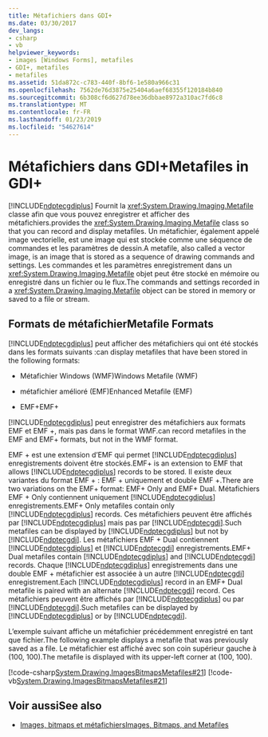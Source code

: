 ```yaml
---
title: Métafichiers dans GDI+
ms.date: 03/30/2017
dev_langs:
- csharp
- vb
helpviewer_keywords:
- images [Windows Forms], metafiles
- GDI+, metafiles
- metafiles
ms.assetid: 51da872c-c783-440f-8bf6-1e580a966c31
ms.openlocfilehash: 7562de76d3875e25404a6aef68355f120184b840
ms.sourcegitcommit: 6b308cf6d627d78ee36dbbae8972a310ac7fd6c8
ms.translationtype: MT
ms.contentlocale: fr-FR
ms.lasthandoff: 01/23/2019
ms.locfileid: "54627614"
---
```

# <a name="metafiles-in-gdi"></a><span data-ttu-id="be95a-102">Métafichiers dans GDI+</span><span class="sxs-lookup"><span data-stu-id="be95a-102">Metafiles in GDI+</span></span>
[!INCLUDE[ndptecgdiplus](../../../../includes/ndptecgdiplus-md.md)] <span data-ttu-id="be95a-103">Fournit la <xref:System.Drawing.Imaging.Metafile> classe afin que vous pouvez enregistrer et afficher des métafichiers.</span><span class="sxs-lookup"><span data-stu-id="be95a-103">provides the <xref:System.Drawing.Imaging.Metafile> class so that you can record and display metafiles.</span></span> <span data-ttu-id="be95a-104">Un métafichier, également appelé image vectorielle, est une image qui est stockée comme une séquence de commandes et les paramètres de dessin.</span><span class="sxs-lookup"><span data-stu-id="be95a-104">A metafile, also called a vector image, is an image that is stored as a sequence of drawing commands and settings.</span></span> <span data-ttu-id="be95a-105">Les commandes et les paramètres enregistrement dans un <xref:System.Drawing.Imaging.Metafile> objet peut être stocké en mémoire ou enregistré dans un fichier ou le flux.</span><span class="sxs-lookup"><span data-stu-id="be95a-105">The commands and settings recorded in a <xref:System.Drawing.Imaging.Metafile> object can be stored in memory or saved to a file or stream.</span></span>  
  
## <a name="metafile-formats"></a><span data-ttu-id="be95a-106">Formats de métafichier</span><span class="sxs-lookup"><span data-stu-id="be95a-106">Metafile Formats</span></span>  
 [!INCLUDE[ndptecgdiplus](../../../../includes/ndptecgdiplus-md.md)] <span data-ttu-id="be95a-107">peut afficher des métafichiers qui ont été stockés dans les formats suivants :</span><span class="sxs-lookup"><span data-stu-id="be95a-107">can display metafiles that have been stored in the following formats:</span></span>  
  
-   <span data-ttu-id="be95a-108">Métafichier Windows (WMF)</span><span class="sxs-lookup"><span data-stu-id="be95a-108">Windows Metafile (WMF)</span></span>  
  
-   <span data-ttu-id="be95a-109">métafichier amélioré (EMF)</span><span class="sxs-lookup"><span data-stu-id="be95a-109">Enhanced Metafile (EMF)</span></span>  
  
-   <span data-ttu-id="be95a-110">EMF+</span><span class="sxs-lookup"><span data-stu-id="be95a-110">EMF+</span></span>  
  
 [!INCLUDE[ndptecgdiplus](../../../../includes/ndptecgdiplus-md.md)] <span data-ttu-id="be95a-111">peut enregistrer des métafichiers aux formats EMF et EMF +, mais pas dans le format WMF.</span><span class="sxs-lookup"><span data-stu-id="be95a-111">can record metafiles in the EMF and EMF+ formats, but not in the WMF format.</span></span>  
  
 <span data-ttu-id="be95a-112">EMF + est une extension d’EMF qui permet [!INCLUDE[ndptecgdiplus](../../../../includes/ndptecgdiplus-md.md)] enregistrements doivent être stockés.</span><span class="sxs-lookup"><span data-stu-id="be95a-112">EMF+ is an extension to EMF that allows [!INCLUDE[ndptecgdiplus](../../../../includes/ndptecgdiplus-md.md)] records to be stored.</span></span> <span data-ttu-id="be95a-113">Il existe deux variantes du format EMF + : EMF + uniquement et double EMF +.</span><span class="sxs-lookup"><span data-stu-id="be95a-113">There are two variations on the EMF+ format: EMF+ Only and EMF+ Dual.</span></span> <span data-ttu-id="be95a-114">Métafichiers EMF + Only contiennent uniquement [!INCLUDE[ndptecgdiplus](../../../../includes/ndptecgdiplus-md.md)] enregistrements.</span><span class="sxs-lookup"><span data-stu-id="be95a-114">EMF+ Only metafiles contain only [!INCLUDE[ndptecgdiplus](../../../../includes/ndptecgdiplus-md.md)] records.</span></span> <span data-ttu-id="be95a-115">Ces métafichiers peuvent être affichés par [!INCLUDE[ndptecgdiplus](../../../../includes/ndptecgdiplus-md.md)] mais pas par [!INCLUDE[ndptecgdi](../../../../includes/ndptecgdi-md.md)].</span><span class="sxs-lookup"><span data-stu-id="be95a-115">Such metafiles can be displayed by [!INCLUDE[ndptecgdiplus](../../../../includes/ndptecgdiplus-md.md)] but not by [!INCLUDE[ndptecgdi](../../../../includes/ndptecgdi-md.md)].</span></span> <span data-ttu-id="be95a-116">Les métafichiers EMF + Dual contiennent [!INCLUDE[ndptecgdiplus](../../../../includes/ndptecgdiplus-md.md)] et [!INCLUDE[ndptecgdi](../../../../includes/ndptecgdi-md.md)] enregistrements.</span><span class="sxs-lookup"><span data-stu-id="be95a-116">EMF+ Dual metafiles contain [!INCLUDE[ndptecgdiplus](../../../../includes/ndptecgdiplus-md.md)] and [!INCLUDE[ndptecgdi](../../../../includes/ndptecgdi-md.md)] records.</span></span> <span data-ttu-id="be95a-117">Chaque [!INCLUDE[ndptecgdiplus](../../../../includes/ndptecgdiplus-md.md)] enregistrements dans une double EMF + métafichier est associée à un autre [!INCLUDE[ndptecgdi](../../../../includes/ndptecgdi-md.md)] enregistrement.</span><span class="sxs-lookup"><span data-stu-id="be95a-117">Each [!INCLUDE[ndptecgdiplus](../../../../includes/ndptecgdiplus-md.md)] record in an EMF+ Dual metafile is paired with an alternate [!INCLUDE[ndptecgdi](../../../../includes/ndptecgdi-md.md)] record.</span></span> <span data-ttu-id="be95a-118">Ces métafichiers peuvent être affichés par [!INCLUDE[ndptecgdiplus](../../../../includes/ndptecgdiplus-md.md)] ou par [!INCLUDE[ndptecgdi](../../../../includes/ndptecgdi-md.md)].</span><span class="sxs-lookup"><span data-stu-id="be95a-118">Such metafiles can be displayed by [!INCLUDE[ndptecgdiplus](../../../../includes/ndptecgdiplus-md.md)] or by [!INCLUDE[ndptecgdi](../../../../includes/ndptecgdi-md.md)].</span></span>  
  
 <span data-ttu-id="be95a-119">L’exemple suivant affiche un métafichier précédemment enregistré en tant que fichier.</span><span class="sxs-lookup"><span data-stu-id="be95a-119">The following example displays a metafile that was previously saved as a file.</span></span> <span data-ttu-id="be95a-120">Le métafichier est affiché avec son coin supérieur gauche à (100, 100).</span><span class="sxs-lookup"><span data-stu-id="be95a-120">The metafile is displayed with its upper-left corner at (100, 100).</span></span>  
  
 [!code-csharp[System.Drawing.ImagesBitmapsMetafiles#21](../../../../samples/snippets/csharp/VS_Snippets_Winforms/System.Drawing.ImagesBitmapsMetafiles/CS/Class1.cs#21)]
 [!code-vb[System.Drawing.ImagesBitmapsMetafiles#21](../../../../samples/snippets/visualbasic/VS_Snippets_Winforms/System.Drawing.ImagesBitmapsMetafiles/VB/Class1.vb#21)]  
  
## <a name="see-also"></a><span data-ttu-id="be95a-121">Voir aussi</span><span class="sxs-lookup"><span data-stu-id="be95a-121">See also</span></span>
- [<span data-ttu-id="be95a-122">Images, bitmaps et métafichiers</span><span class="sxs-lookup"><span data-stu-id="be95a-122">Images, Bitmaps, and Metafiles</span></span>](../../../../docs/framework/winforms/advanced/images-bitmaps-and-metafiles.md)
